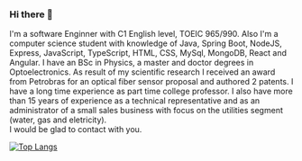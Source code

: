 ### Hi there 👋
I'm a software Enginner with C1 English level, TOEIC 965/990. Also I'm a computer science student with knowledge of Java, Spring Boot, NodeJS, Express, JavaScript, TypeScript, HTML, CSS, MySql, MongoDB, React and Angular. I have an BSc in Physics, a master and doctor degrees in Optoelectronics. As result of my scientific research I received an award from Petrobras for an optical fiber sensor proposal and authored 2 patents. I have a long time experience as part time college professor. I also have more than 15 years of experience as a technical representative and as an administrator of a small sales business with focus on the utilities segment (water, gas and eletricity).<br>
I would be glad to contact with you.

<!--
**jonatasrossetto/jonatasrossetto** is a ✨ _special_ ✨ repository because its `README.md` (this file) appears on your GitHub profile.

Here are some ideas to get you started:

- 🔭 I’m currently working on ...
- 🌱 I’m currently learning ...
- 👯 I’m looking to collaborate on ...
- 🤔 I’m looking for help with ...
- 💬 Ask me about ...
- 📫 How to reach me: ...
- 😄 Pronouns: ...
- ⚡ Fun fact: ...
-->

[![Top Langs](https://github-readme-stats.vercel.app/api/top-langs/?username=jonatasrossetto&langs_count=8)](https://github.com/anuraghazra/github-readme-stats)  



